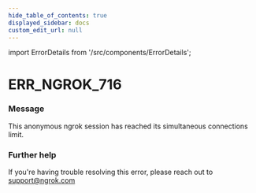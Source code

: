 ```yaml
---
hide_table_of_contents: true
displayed_sidebar: docs
custom_edit_url: null
---
```


import ErrorDetails from '/src/components/ErrorDetails';

# ERR_NGROK_716

### Message
This anonymous ngrok session has reached its simultaneous connections limit.

### Further help
If you're having trouble resolving this error, please reach out to [support@ngrok.com](mailto:support@ngrok.com?subject=Help%20with%20ERR_NGROK_716)

<ErrorDetails error='err_ngrok_716' />
